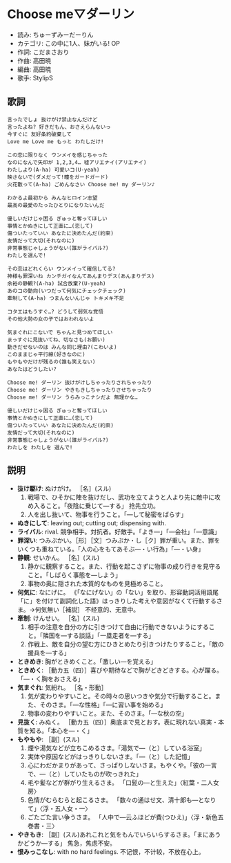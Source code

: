 Choose me▽ダーリン
====================

- 読み: ちゅーずみーだーりん
- カテゴリ: この中に1人、妹がいる! OP
- 作詞: こだまさおり
- 作曲: 高田暁
- 編曲: 高田暁
- 歌手: StylipS


歌詞
-----

    言ったでしょ 抜けがけ禁止なんだけど
    言ったよね? 好きだもん、おさえらんないっ
    今すぐに 友好条約破棄して
    Love me Love me もっと わたしだけ!

    この恋に限りなく ウンメイを感じちゃった
    なのになんで矢印が 1,2,3,4… 嘘アリエナイ(アリエナイ)
    わたしより(A-ha) 可愛いコ(U-yeah)
    映さないで(ダメだって!瞳をガードガード)
    火花散って(A-ha) ごめんなさい Choose me! my ダーリン♪

    わかるよ最初から みんなヒロイン志望
    最高の最愛のたったひとりになりたいんだ

    優しいだけじゃ困る ぎゅっと奪ってほしい
    事情とかぬきにして正直に…(恋して)
    傷ついたっていい あなたに決めたんだ(約束)
    友情だって大切(それなのに)
    非常事態じゃしょうがない(誰がライバル?)
    わたしを選んで!

    その恋はどれくらい ウンメイって確信してる?
    神様も罪深いね カンチガイなんてあんまりデス(あんまりデス)
    余裕の静観?(A-ha) 試合放棄?(U-yeah)
    あのコの動向(いつだって何気にチェックチェック)
    牽制して(A-ha) つまんないんじゃ トキメキ不足

    コタエはもうすぐ…? どうして弱気な覚悟
    その他大勢の女の子ではおわれないよ

    気まぐれにこないで ちゃんと見つめてほしい
    まっすぐに見抜いてね、切なさも(お願い)
    動きだせないのは みんな同じ理由?(こわいよ)
    このままじゃ平行線(好きなのに)
    もやもやだけが残るの(誰も笑えない)
    あなたはどうしたい?

    Choose me! ダーリン 抜けがけしちゃったりされちゃったり
    Choose me! ダーリン やきもきしちゃったりさせちゃったり
    Choose me! ダーリン うらみっこナシだよ 無理かな…

    優しいだけじゃ困る ぎゅっと奪ってほしい
    事情とかぬきにして正直に…(恋して)
    傷ついたっていい あなたに決めたんだ(約束)
    友情だって大切(それなのに)
    非常事態じゃしょうがない(誰がライバル?)
    わたしを わたしを 選んで!


説明
-----

- **抜け駆け**: ぬけがけ。 ［名］(スル)
    1. 戦場で、ひそかに陣を抜けだし、武功を立てようと人より先に敵中に攻め入ること。「夜陰に乗じて―する」 抢先立功。
    2. 人を出し抜いて、物事を行うこと。「―して秘密をばらす」
- **ぬきにして**: leaving out; cutting out; dispensing with.
- **ライバル**: rival. 競争相手。対抗者。好敵手。「よき―」「―会社」「―意識」
- **罪深い**: つみぶかい。［形］［文］つみぶか・し［ク］罪が重い。また、罪をいくつも重ねている。「人の心をもてあそぶ―・い行為」「―・い身」
- **静観**: せいかん。 ［名］(スル)
    1. 静かに観察すること。また、行動を起こさずに物事の成り行きを見守ること。「しばらく事態を―しよう」
    2. 事物の奥に隠された本質的なものを見極めること。
- **何気に**: なにげに。 《「なにげない」の「ない」を取り、形容動詞活用語尾「に」を付けて副詞化した語》はっきりした考えや意図がなくて行動するさま。→何気無い［補説］ 不经意的、无意中。
- **牽制**: けんせい。 ［名］(スル)
    1. 相手の注意を自分の方に引きつけて自由に行動できないようにすること。「隣国を―する談話」「一塁走者を―する」
    2. 作戦上、敵を自分の望む方にひきとめたり引きつけたりすること。「敵の援兵を―する」
- **ときめき**: 胸がときめくこと。「激しい―を覚える」
- **ときめく**: ［動カ五（四）］喜びや期待などで胸がどきどきする。心が躍る。「―・く胸をおさえる」
- **気まぐれ**: 気紛れ。 ［名・形動］
    1. 気が変わりやすいこと。その時々の思いつきや気分で行動すること。また、そのさま。「―な性格」「―に習い事を始める」
    2. 物事の変わりやすいこと。また、そのさま。「―な秋の空」
- **見抜く**: みぬく。 ［動カ五（四）］奥底まで見とおす。表に現れない真実・本質を知る。「本心を―・く」
- **もやもや**: ［副］(スル)
    1. 煙や湯気などが立ちこめるさま。「湯気で―（と）している浴室」
    2. 実体や原因などがはっきりしないさま。「―（と）した記憶」
    3. 心にわだかまりがあって、さっぱりしないさま。もやくや。「彼の一言で、―（と）していたものが吹っきれた」
    4. 毛や髪などが群がり生えるさま。 「口髭の―と生えた」〈紅葉・二人女房〉
    5. 色情がむらむらと起こるさま。 「数々の通はせ文、清十郎も―となりて」〈浮・五人女・一〉
    6. ごたごた言い争うさま。 「人中で―云ふほどが費(つひえ)」〈浮・新色五巻書・三〉
- **やきもき**: ［副］(スル)あれこれと気をもんでいらいらするさま。「まにあうかどうか―する」 焦急，焦虑不安。
- **恨みっこなし**: with no hard feelings. 不记恨，不计较，不放在心上。
